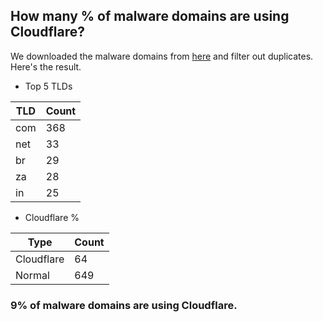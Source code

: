 ## How many % of malware domains are using Cloudflare?


We downloaded the malware domains from [here](https://urlhaus.abuse.ch) and filter out duplicates.
Here's the result.


[//]: # (start replacement)


- Top 5 TLDs

| TLD | Count |
| --- | --- |
| com | 368 |
| net | 33 |
| br | 29 |
| za | 28 |
| in | 25 |


- Cloudflare %

| Type | Count |
| --- | --- |
| Cloudflare | 64 |
| Normal | 649 |


### 9% of malware domains are using Cloudflare.